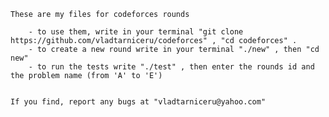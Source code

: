
	These are my files for codeforces rounds

		- to use them, write in your terminal "git clone https://github.com/vladtarniceru/codeforces" , "cd codeforces" .
		- to create a new round write in your terminal "./new" , then "cd new"
		- to run the tests write "./test" , then enter the rounds id and the problem name (from 'A' to 'E')
	
	
	If you find, report any bugs at "vladtarniceru@yahoo.com"

